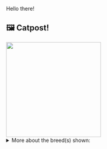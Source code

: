 Hello there!



## 🖼️ Catpost!

<sub>
    <img src="https://cdn2.thecatapi.com/images/y9e6zClik.jpg" height="256">
</sub>


<details>
<summary>More about the breed(s) shown:</summary>

Breed: York Chocolate

Description: York Chocolate cats are known to be true lap cats with a sweet temperament. They love to be cuddled and petted. Their curious nature makes them follow you all the time and participate in almost everything you do, even if it's related to water: unlike many other cats, York Chocolates love it.

Links:
<ul>
  <li>CFA None available</li>
  <li>Wikipedia https://en.wikipedia.org/wiki/York_Chocolate</li>
</ul> 

</details>
